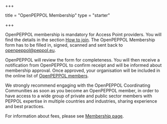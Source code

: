 +++

title = "OpenPEPPOL Membership"
type = "starter"

+++

OpenPEPPOL membership is mandatory for Access Point providers. You will find the details in the section [How to join](http://www.peppol.eu/about_peppol/copy_of_how-to-join/). The OpenPEPPOL Membership form has to be filled in, signed, scanned and sent back to [openpeppol@peppol.eu](mailto:openpeppol@peppol.eu).

OpenPEPPOL will review the form for completeness. You will then receive a notification from OpenPEPPOL to confirm receipt and will be informed about membership approval. Once approved, your organisation will be included in the online list of [OpenPEPPOL members](http://www.peppol.eu/about_peppol/members).

We strongly recommend engaging with the OpenPEPPOL Coordinating Communities as soon as you become an OpenPEPPOL member, in order to have access to a wide group of private and public sector members with PEPPOL expertise in multiple countries and industries, sharing experience and best practices.
 
For information about fees, please see [Membership page](http://www.peppol.eu/about_peppol/copy_of_how-to-join/membership).

